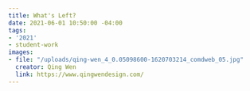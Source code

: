 ```yaml
---
title: What's Left?
date: 2021-06-01 10:50:00 -04:00
tags:
- '2021'
- student-work
images:
- file: "/uploads/qing-wen_4_0.05098600-1620703214_comdweb_05.jpg"
  creator: Qing Wen
  link: https://www.qingwendesign.com/
---
```



